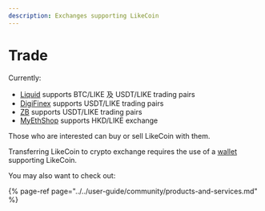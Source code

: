 ```yaml
---
description: Exchanges supporting LikeCoin
---
```


# Trade

Currently:

* [Liquid](https://www.liquid.com/) supports BTC/LIKE 及 USDT/LIKE trading pairs
* [DigiFinex](https://www.digifinex.com/) supports USDT/LIKE trading pairs
* [ZB](https://www.zb.com/en/) supports USDT/LIKE trading pairs
* [MyEthShop](https://www.myethshop.com/) supports HKD/LIKE exchange

Those who are interested can buy or sell LikeCoin with them.

Transferring LikeCoin to crypto exchange requires the use of a [wallet](https://docs.like.co/guides/wallet) supporting LikeCoin.

You may also want to check out:

{% page-ref page="../../user-guide/community/products-and-services.md" %}



